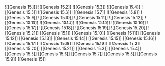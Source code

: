 ![[Genesis 15.1]]
![[Genesis 15.2]]
![[Genesis 15.3]]
![[Genesis 15.4]]
![[Genesis 15.5]]
![[Genesis 15.6]]
![[Genesis 15.7]]
![[Genesis 15.8]]
![[Genesis 15.9]]
![[Genesis 15.10]]
![[Genesis 15.11]]
![[Genesis 15.12]]
![[Genesis 15.13]]
![[Genesis 15.14]]
![[Genesis 15.15]]
![[Genesis 15.16]]
![[Genesis 15.17]]
![[Genesis 15.18]]
![[Genesis 15.19]]
![[Genesis 15.20]]
![[Genesis 15.21]]
[[Genesis 15.1]]
[[Genesis 15.10]]
[[Genesis 15.11]]
[[Genesis 15.12]]
[[Genesis 15.13]]
[[Genesis 15.14]]
[[Genesis 15.15]]
[[Genesis 15.16]]
[[Genesis 15.17]]
[[Genesis 15.18]]
[[Genesis 15.19]]
[[Genesis 15.2]]
[[Genesis 15.20]]
[[Genesis 15.21]]
[[Genesis 15.3]]
[[Genesis 15.4]]
[[Genesis 15.5]]
[[Genesis 15.6]]
[[Genesis 15.7]]
[[Genesis 15.8]]
[[Genesis 15.9]]
[[Genesis 15]]
